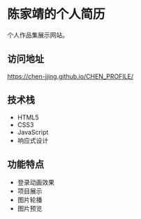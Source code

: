 # 陈家靖的个人简历

个人作品集展示网站。

## 访问地址
https://chen-jjing.github.io/CHEN_PROFILE/

## 技术栈
- HTML5
- CSS3
- JavaScript
- 响应式设计

## 功能特点
- 登录动画效果
- 项目展示
- 图片轮播
- 图片预览
